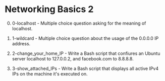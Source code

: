 # Networking Basics 2

0. 0-localhost - Multiple choice question asking for the meaning of localhost.

1. 1-wildcard - Multiple choice question about the usage of the 0.0.0.0 IP address.

2. 2-change_your_home_IP - Write a Bash script that confiures an Ubuntu server localhost to 127.0.0.2, and facebook.com to 8.8.8.8.

3. 3-show_attached_IPs - Write a Bash script that displays all active IPv4 IPs on the machine it's executed on.
